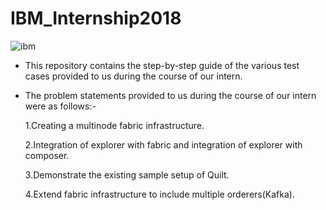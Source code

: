 # IBM_Internship2018


![ibm](https://user-images.githubusercontent.com/36883383/44053261-c1466e44-9f5c-11e8-9b20-4d230e2ad034.png)


- This repository contains the step-by-step guide of the various test cases provided to us during the course of our intern.

- The problem statements provided to us during the course of our intern were as follows:-

  1.Creating a multinode fabric infrastructure.

  2.Integration of explorer with fabric and integration of explorer with composer.

  3.Demonstrate the existing sample setup of Quilt.

  4.Extend fabric infrastructure to include multiple orderers(Kafka).
